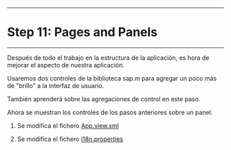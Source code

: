 **************************
# Step 11: Pages and Panels
**************************

Después de todo el trabajo en la estructura de la aplicación, es hora de mejorar el aspecto de
nuestra aplicación.


Usaremos dos controles de la biblioteca sap.m para agregar un poco más de "brillo" a la interfaz de usuario.


También aprenderá sobre las agregaciones de control en este paso.


Ahora se muestran los controles de los pasos anteriores sobre un panel.

1. Se modifica el fichero 
[App.view.xml](webapp/view/App.view.xml)

2. Se modifica el fichero [i18n.properties](webapp/i18n/i18n.properties)